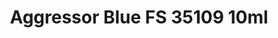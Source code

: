 ---
layout: product
title: "Aggressor Blue FS 35109 10ml"
price: "330" 
desc: "Acrylic Laquer 10mL"
img_path: "/assets/img/RC234.webp"
brand: "AK "
available: true
special_offer: false
new: false
soon: false
cat: "020000"
subcat: "020200"
subsubcat: "020201"
sifra: "RC234"
popular: false
---